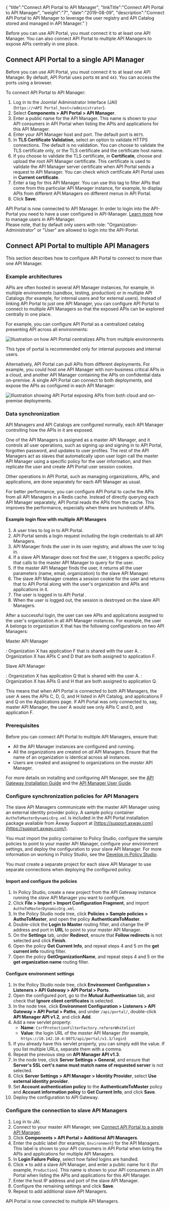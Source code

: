 {
    "title":"Connect API Portal to API Manager",
    "linkTitle":"Connect API Portal to API Manager",
    "weight":"7",
    "date":"2019-08-09",
    "description":"Connect API Portal to API Manager to leverage the user registry and API Catalog stored and managed in API Manager."
}

Before you can use API Portal, you must connect it to at least one API Manager. You can also connect API Portal to multiple API Managers to expose APIs centrally in one place.

## Connect API Portal to a single API Manager

Before you can use API Portal, you must connect it to at least one API Manager. By default, API Portal uses ports `80` and `443`. You can access the ports using a browser.

To connect API Portal to API Manager:

1. Log in to the Joomla! Administrator Interface (JAI) (`https://<API Portal_host>/administrator`).
2. Select **Components > API Portal > API Manager**.
3. Enter a public name for the API Manager. This name is shown to your API consumers in API Portal when listing the APIs and applications for this API Manager.
4. Enter your API Manager host and port. The default port is `8075`.
5. In **TLS Certificate Validation**, select an option to validate HTTPS connections. The default is no validation. You can choose to validate the TLS certificate only, or the TLS certificate and the certificate host name.
6. If you choose to validate the TLS certificate, in **Certificate**, choose and upload the root API Manager certificate. This certificate is used to validate the API Manager server certificate when API Portal sends a request to API Manager. You can check which certificate API Portal uses in **Current certificate**.
7. Enter a tag for this API Manager. You can use this tag to filter APIs that come from this particular API Manager instance, for example, to display APIs from different API Managers on different menus in API Portal.
8. Click **Save**.

API Portal is now connected to API Manager. In order to login into the API-Portal you need to have a user configured in API-Manager. [Learn more](https://docs.axway.com/bundle/axway-open-docs/page/docs/apim_administration/apimgr_admin/api_mgmt_admin/index.html#manage-users) how to manage users in API-Manager.  
Please note, that by default only users with role: "Organization-Administrator" or "User" are allowed to login into the API-Portal.

## Connect API Portal to multiple API Managers

This section describes how to configure API Portal to connect to more than one API Manager.

### Example architectures

APIs are often hosted in several API Manager instances, for example, in multiple environments (sandbox, testing, production) or in multiple API Catalogs (for example, for internal users and for external users). Instead of linking API Portal to just one API Manager, you can configure API Portal to connect to multiple API Managers so that the exposed APIs can be explored centrally in one place.

For example, you can configure API Portal as a centralized catalog presenting API across all environments:

![Illustration on how API Portal centralizes APIs from multiple environments](/Images/APIPortal/API_Portal_multiMgr_environment.png)

This type of portal is recommended only for internal purposes and internal users.

Alternatively, API Portal can pull APIs from different deployments. For example, you could host one API Manager with non-business critical APIs in a cloud, and another API Manager containing the APIs on confidential data on-premise. A single API Portal can connect to both deployments, and expose the APIs as configured in each API Manager:

![Illustration showing API Portal exposing APIs from both cloud and on-premise deployments.](/Images/APIPortal/API_Portal_multiMgr_cloud.png)

### Data synchronization

API Managers and API Catalogs are configured normally, each API Manager controlling how the APIs in it are exposed.

One of the API Managers is assigned as a master API Manager, and it controls all user operations, such as signing up and signing in to API Portal, forgotten password, and updates to user profiles. The rest of the API Managers act as slaves that automatically upon user login call the master API Manager using a specific policy for the user information, and then replicate the user and create API Portal user session cookies.

Other operations in API Portal, such as managing organizations, APIs, and applications, are done separately for each API Manager as usual.

For better performance, you can configure API Portal to cache the APIs from all API Managers in a Redis cache. Instead of directly querying each API Manager separately, API Portal reads the APIs from the cache. This improves the performance, especially when there are hundreds of APIs.

#### Example login flow with multiple API Managers

1. A user tries to log in to API Portal.
2. API Portal sends a login request including the login credentials to all API Managers.
3. API Manager finds the user in its user registry, and allows the user to log in.
4. If a slave API Manager does not find the user, it triggers a specific policy that calls to the master API Manager to query for the user.
5. If the master API Manager finds the user, it returns all the user parameters (name, email, organization) to the slave API Manager.
6. The slave API Manager creates a session cookie for the user and returns that to API Portal along with the user's organization and APIs and applications in it.
7. The user is logged in to API Portal .
8. When the user is logged out, the session is destroyed on the slave API Managers.

After a successful login, the user can see APIs and applications assigned to the user's organization in all API Manager instances. For example, the user A belongs to organization X that has the following configurations on two API Managers:

Master API Manager

: Organization X has application F that is shared with the user A.
: Organization X has APIs C and D that are both assigned to application F.

Slave API Manager

: Organization X has application Q that is shared with the user A.
: Organization X has APIs G and H that are both assigned to application Q.

This means that when API Portal is connected to both API Managers, the user A sees the APIs C, D, G, and H listed in API Catalog, and applications F and Q on the Applications page. If API Portal was only connected to, say, master API Manager, the user A would see only APIs C and D, and application F.

### Prerequisites

Before you can connect API Portal to multiple API Managers, ensure that:

* All the API Manager instances are configured and running.
* All the organizations are created on *all* API Managers. Ensure that the name of an organization is identical across all instances.
* Users are created and assigned to organizations on the *master* API Manager.

For more details on installing and configuring API Manager, see the [API Gateway Installation Guide](/docs/apim_installation/apigtw_install/) and the [API Manager User Guide](/docs/apim_administration/apimgr_admin/).

### Configure synchronization policies for API Managers

The slave API Managers communicate with the master API Manager using an external identity provider policy. A sample policy container `AuthoToMasterDynamicOrg.xml` is included in the API Portal installation package available from Axway Support at [https://support.axway.com](https://support.axway.com/).

You must import the policy container to Policy Studio, configure the sample policies to point to your master API Manager, configure your environment settings, and deploy the configuration to your slave API Manager. For more information on working in Policy Studio, see the [Develop in Policy Studio](/docs/apim_policydev/).

You must create a separate project for each slave API Manager to use separate connections when deploying the configured policy.

#### Import and configure the policies

1. In Policy Studio, create a new project from the API Gateway instance running the *slave* API Manager you want to configure.
2. Click **File > Import > Import Configuration Fragment**, and import `AuthoToMasterDynamicOrg.xml`.
3. In the Policy Studio node tree, click **Policies > Sample policies > AuthoToMaster**, and open the policy **AuthenticateToMaster**.
4. Double-click the **Login to Master** routing filter, and change the IP address and port in **URL** to point to your *master* API Manager.
5. On the **Settings** tab, under **Redirect**, ensure that **Follow redirects** is not selected and click **Finish**.
6. Open the policy **Get Current Info**, and repeat steps 4 and 5 on the **get current info** routing filter.
7. Open the policy **GetOrganizationName**, and repeat steps 4 and 5 on the **get organization name** routing filter.

#### Configure environment settings

1. In the Policy Studio node tree, click **Environment Configuration > Listeners > API Gateway > API Portal > Ports**.
2. Open the configured port, go to the **Mutual Authentication** tab, and check that **Ignore client certificates** is selected.
3. In the node tree, click **Environment Configuration > Listeners > API Gateway > API Portal > Paths**, and under `/api/portal/`, double-click **API Manager API v1.2**, and click **Add**.
4. Add a new servlet property:
    * **Name**: `CsrfProtectionFilterFactory.refererWhitelist`
    * **Value**: the login URL of the *master* API Manager (for example, `https://10.142.10.4:8075/api/portal/v1.3/login`)
5. If you already have this servlet property, you can simply edit the value. If you list multiple URLs, separate them with a comma.
6. Repeat the previous step on **API Manager API v1.3**.
7. In the node tree, click **Server Settings > General**, and ensure that **Server's SSL cert's name must match name of requested server** is not selected.
8. Click **Server Settings > API Manager > Identity Provider**, select **Use external identity provider**.
9. Set **Account authentication policy** to the **AuthenticateToMaster** policy and **Account information policy** to **Get Current Info**, and click **Save**.
10. Deploy the configuration to API Gateway.

### Configure the connection to slave API Managers

1. Log in to JAI.
2. Connect to your master API Manager, see [Connect API Portal to a single API Manager](#connect-api-portal-to-a-single-api-manager).
3. Click **Components > API Portal > Additional API Managers**.
4. Enter the public label (for example, `Environment`) for the API Managers. This label is shown to your API consumers in API Portal when listing the APIs and applications for multiple API Managers.
5. In **Login Failure Policy**, select how failed logins are handled.
6. Click **+** to add a slave API Manager, and enter a public name for it (for example, `Production`). This name is shown to your API consumers in API Portal when listing the APIs and applications for this API Manager.
7. Enter the host IP address and port of the slave API Manager.
8. Configure the remaining settings and click **Save**.
9. Repeat to add additional slave API Managers.

API Portal is now connected to multiple API Managers.
